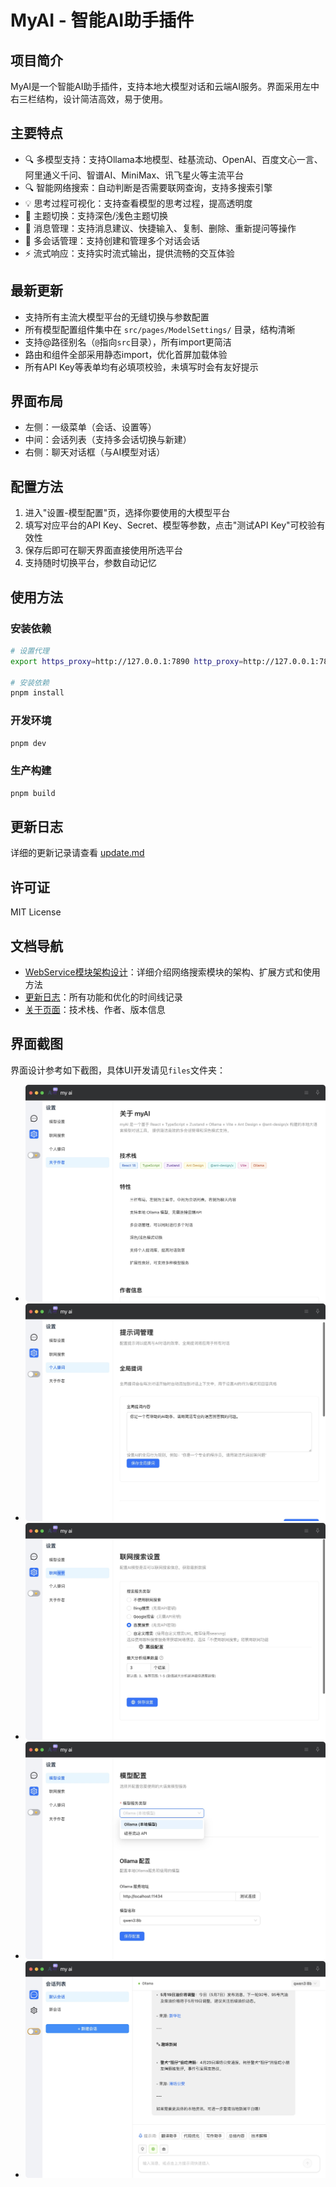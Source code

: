 # MyAI - 智能AI助手插件

## 项目简介
MyAI是一个智能AI助手插件，支持本地大模型对话和云端AI服务。界面采用左中右三栏结构，设计简洁高效，易于使用。

## 主要特点
- 🔍 多模型支持：支持Ollama本地模型、硅基流动、OpenAI、百度文心一言、阿里通义千问、智谱AI、MiniMax、讯飞星火等主流平台
- 🔍 智能网络搜索：自动判断是否需要联网查询，支持多搜索引擎
- 💡 思考过程可视化：支持查看模型的思考过程，提高透明度
- 🎨 主题切换：支持深色/浅色主题切换
- 📝 消息管理：支持消息建议、快捷输入、复制、删除、重新提问等操作
- 🔄 多会话管理：支持创建和管理多个对话会话
- ⚡ 流式响应：支持实时流式输出，提供流畅的交互体验

## 最新更新
- 支持所有主流大模型平台的无缝切换与参数配置
- 所有模型配置组件集中在 `src/pages/ModelSettings/` 目录，结构清晰
- 支持@路径别名（`@`指向`src`目录），所有import更简洁
- 路由和组件全部采用静态import，优化首屏加载体验
- 所有API Key等表单均有必填项校验，未填写时会有友好提示

## 界面布局
- 左侧：一级菜单（会话、设置等）
- 中间：会话列表（支持多会话切换与新建）
- 右侧：聊天对话框（与AI模型对话）

## 配置方法
1. 进入"设置-模型配置"页，选择你要使用的大模型平台
2. 填写对应平台的API Key、Secret、模型等参数，点击"测试API Key"可校验有效性
3. 保存后即可在聊天界面直接使用所选平台
4. 支持随时切换平台，参数自动记忆

## 使用方法

### 安装依赖
```bash
# 设置代理
export https_proxy=http://127.0.0.1:7890 http_proxy=http://127.0.0.1:7890 all_proxy=socks5://127.0.0.1:7890

# 安装依赖
pnpm install
```

### 开发环境
```bash
pnpm dev
```

### 生产构建
```bash
pnpm build
```

## 更新日志
详细的更新记录请查看 [update.md](./update.md)

## 许可证
MIT License

## 文档导航
- [WebService模块架构设计](src/services/WebService/README.md)：详细介绍网络搜索模块的架构、扩展方式和使用方法
- [更新日志](update.md)：所有功能和优化的时间线记录
- [关于页面](src/pages/AboutPage.tsx)：技术栈、作者、版本信息

## 界面截图
界面设计参考如下截图，具体UI开发请见`files`文件夹：
- ![](files/WechatIMG172.jpg)
- ![](files/WechatIMG173.jpg)
- ![](files/WechatIMG174.jpg)
- ![](files/WechatIMG175.jpg)
- ![](files/WechatIMG176.jpg)
